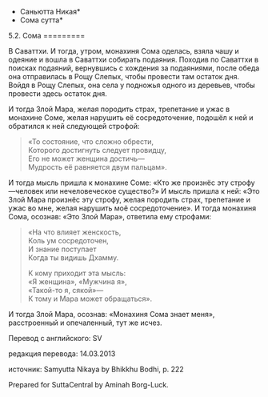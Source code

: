 * Саньютта Никая*
* Сома сутта*

5\.2\. Сома
\=\=\=\=\=\=\=\=\=

В Саваттхи\. И тогда, утром, монахиня Сома оделась, взяла чашу и одеяние и вошла в Саваттхи собирать подаяния\. Походив по Саваттхи в поисках подаяний, вернувшись с хождения за подаяниями, после обеда она отправилась в Рощу Слепых, чтобы провести там остаток дня\. Войдя в Рощу Слепых, она села у подножья одного из деревьев, чтобы провести здесь остаток дня\.

И тогда Злой Мара, желая породить страх, трепетание и ужас в монахине Соме, желая нарушить её сосредоточение, подошёл к ней и обратился к ней следующей строфой:

> «То состояние, что сложно обрести,  
> Которого достигнуть следует провидцу,  
> Его не может женщина достичь—  
> Мудрость её равняется двум пальцам»\.

И тогда мысль пришла к монахине Соме: «Кто же произнёс эту строфу—человек или нечеловеческое существо?» И мысль пришла к ней: «Это Злой Мара произнёс эту строфу, желая породить страх, трепетание и ужас во мне, желая нарушить моё сосредоточение»\. И тогда монахиня Сома, осознав: «Это Злой Мара», ответила ему строфами:

> «На что влияет женскость,  
> Коль ум сосредоточен,  
> И знание поступает  
> Когда ты видишь Дхамму\.  
>   
> К кому приходит эта мысль:  
> «Я женщина», «Мужчина я»,  
> «Такой\-то я, сякой»—  
> К тому и Мара может обращаться»\.

И тогда Злой Мара, осознав: «Монахиня Сома знает меня», расстроенный и опечаленный, тут же исчез\.

Перевод с английского: SV

редакция перевода: 14\.03\.2013

источник: Samyutta Nikaya by Bhikkhu Bodhi, p\. 222

Prepared for SuttaCentral by Aminah Borg\-Luck\.